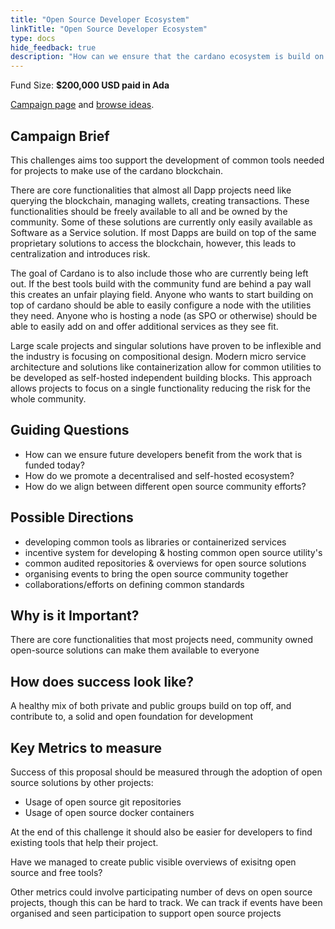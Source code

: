 ```yaml
---
title: "Open Source Developer Ecosystem"
linkTitle: "Open Source Developer Ecosystem"
type: docs
hide_feedback: true
description: "How can we ensure that the cardano ecosystem is build on a framework which is owned by the community and equally accessible to all?"
---
```

Fund Size: **$200,000 USD paid in Ada**

[Campaign page](https://cardano.ideascale.com/a/campaign-home/26251) and [browse ideas](https://cardano.ideascale.com/a/ideas/top/campaign-filter/byids/campaigns/26251/stage/unspecified).

## Campaign Brief
This challenges aims too support the development of common tools needed for projects to make use of the cardano blockchain.

There are core functionalities that almost all Dapp projects need like querying the blockchain, managing wallets, creating transactions. These functionalities should be freely available to all and be owned by the community. Some of these solutions are currently only easily available as Software as a Service solution. If most Dapps are build on top of the same proprietary solutions to access the blockchain, however, this leads to centralization and introduces risk.

The goal of Cardano is to also include those who are currently being left out. If the best tools build with the community fund are behind a pay wall this creates an unfair playing field. Anyone who wants to start building on top of cardano should be able to easily configure a node with the utilities they need. Anyone who is hosting a node (as SPO or otherwise) should be able to easily add on and offer additional services as they see fit.

Large scale projects and singular solutions have proven to be inflexible and the industry is focusing on compositional design. Modern micro service architecture and solutions like containerization allow for common utilities to be developed as self-hosted independent building blocks. This approach allows projects to focus on a single functionality reducing the risk for the whole community.

## Guiding Questions
- How can we ensure future developers benefit from the work that is funded today?
- How do we promote a decentralised and self-hosted ecosystem?
- How do we align between different open source community efforts?

## Possible Directions
- developing common tools as libraries or containerized services
- incentive system for developing & hosting common open source utility's
- common audited repositories & overviews for open source solutions
- organising events to bring the open source community together
- collaborations/efforts on defining common standards

## Why is it Important?
There are core functionalities that most projects need, community owned open-source solutions can make them available to everyone

## How does success look like?
A healthy mix of both private and public groups build on top off, and contribute to, a solid and open foundation for development

## Key Metrics to measure
Success of this proposal should be measured through the adoption of open source solutions by other projects:

- Usage of open source git repositories
- Usage of open source docker containers

At the end of this challenge it should also be easier for developers to find existing tools that help their project.

Have we managed to create public visible overviews of exisitng open source and free tools?

Other metrics could involve participating number of devs on open source projects, though this can be hard to track. We can track if events have been organised and seen participation to support open source projects
